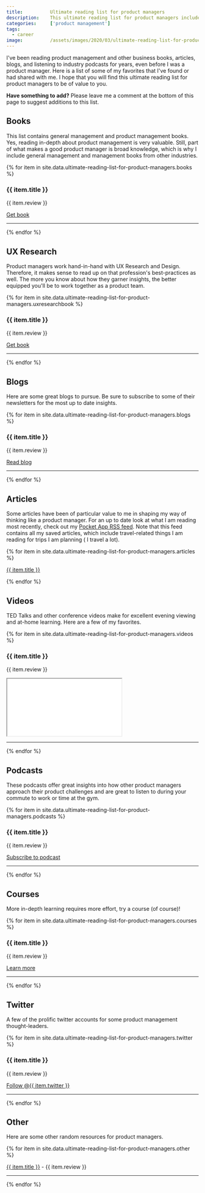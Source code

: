 ```yaml
---
title:			Ultimate reading list for product managers
description:	This ultimate reading list for product managers includes books, articles, blogs, and even podcasts and some videos.  
categories:		['product management']
tags:
  - career
image:			/assets/images/2020/03/ultimate-reading-list-for-product-managers.jpg
---
```



I've been reading product management and other business books, articles, blogs, and listening to industry podcasts for years, even before I was a product manager. Here is a list of some of my favorites that I've found or had shared with me. I hope that you will find this ultimate reading list for product managers to be of value to you. 

**Have something to add?** Please leave me a comment at the bottom of this page to suggest additions to this list. 

## Books 

This list contains general management and product management books. Yes, reading in-depth about product management is very valuable. Still, part of what makes a good product manager is broad knowledge, which is why I include general management and management books from other industries.

{% for item in site.data.ultimate-reading-list-for-product-managers.books %}
<h3 class="h5">{{ item.title }}</h3>
<p>{{ item.review }}</p>
<a href="{{ item.url }}" class="btn btn-primary" target="_blank">Get book</a>
<hr>
{% endfor %}

## UX Research

Product managers work hand-in-hand with UX Research and Design. Therefore, it makes sense to read up on that profession's best-practices as well. The more you know about how they garner insights, the better equipped you'll be to work together as a product team.

{% for item in site.data.ultimate-reading-list-for-product-managers.uxresearchbook %}
<h3 class="h5">{{ item.title }}</h3>
<p>{{ item.review }}</p>
<a href="{{ item.url }}" class="btn btn-primary" target="_blank">Get book</a>
<hr>
{% endfor %}

## Blogs

Here are some great blogs to pursue. Be sure to subscribe to some of their newsletters for the most up to date insights. 

{% for item in site.data.ultimate-reading-list-for-product-managers.blogs %}
<h3 class="h5">{{ item.title }}</h3>
<p>{{ item.review }}</p>
<a href="{{ item.url }}" class="btn btn-primary" target="_blank">Read blog</a>
<hr>
{% endfor %}

## Articles

Some articles have been of particular value to me in shaping my way of thinking like a product manager. For an up to date look at what I am reading most recently, check out my [Pocket App RSS feed](https://getpocket.com/users/judsonlmoore/feed/all). Note that this feed contains all my saved articles, which include travel-related things I am reading for trips I am planning ( I travel a lot). 

{% for item in site.data.ultimate-reading-list-for-product-managers.articles %}
<p><a href="{{ item.url }}" target="_blank">{{ item.title }}</a></p>
{% endfor %}

## Videos

TED Talks and other conference videos make for excellent evening viewing and at-home learning. Here are a few of my favorites. 

{% for item in site.data.ultimate-reading-list-for-product-managers.videos %}
<h3 class="h5">{{ item.title }}</h3>
<p>{{ item.review }}</p>
<div class="embed-responsive embed-responsive-16by9">
  <iframe class="embed-responsive-item" src="{{ item.url }}" allowfullscreen></iframe>
</div>
<hr>
{% endfor %}

## Podcasts

These podcasts offer great insights into how other product managers approach their product challenges and are great to listen to during your commute to work or time at the gym. 

{% for item in site.data.ultimate-reading-list-for-product-managers.podcasts %}
<h3 class="h5">{{ item.title }}</h3>
<p>{{ item.review }}</p>
<p><a href="{{ item.url }}" class="btn btn-primary" target="_blank">Subscribe to podcast</a></p>
<hr>
{% endfor %}

## Courses

More in-depth learning requires more effort, try a course (of course)!

{% for item in site.data.ultimate-reading-list-for-product-managers.courses %}
<h3 class="h5">{{ item.title }}</h3>
<p>{{ item.review }}</p>
<p><a href="{{ item.url }}" class="btn btn-primary" target="_blank">Learn more</a></p>
<hr>
{% endfor %}

## Twitter

A few of the prolific twitter accounts for some product management thought-leaders. 

{% for item in site.data.ultimate-reading-list-for-product-managers.twitter %}
<h3 class="h5">{{ item.title }}</h3>
<p>{{ item.review }}</p>
<p><a href="https://twitter.com/{{ item.twitter }}?ref_src=twsrc%5Etfw" class="twitter-follow-button" data-size="large" data-show-count="false">Follow @{{ item.twitter }}</a><script async src="https://platform.twitter.com/widgets.js" charset="utf-8"></script></p>
<hr>
{% endfor %}

## Other

Here are some other random resources for product managers. 

{% for item in site.data.ultimate-reading-list-for-product-managers.other %}
<p><a href="{{ item.url }}" target="_blank">{{ item.title }}</a> - {{ item.review }}</p>
<hr>
{% endfor %}